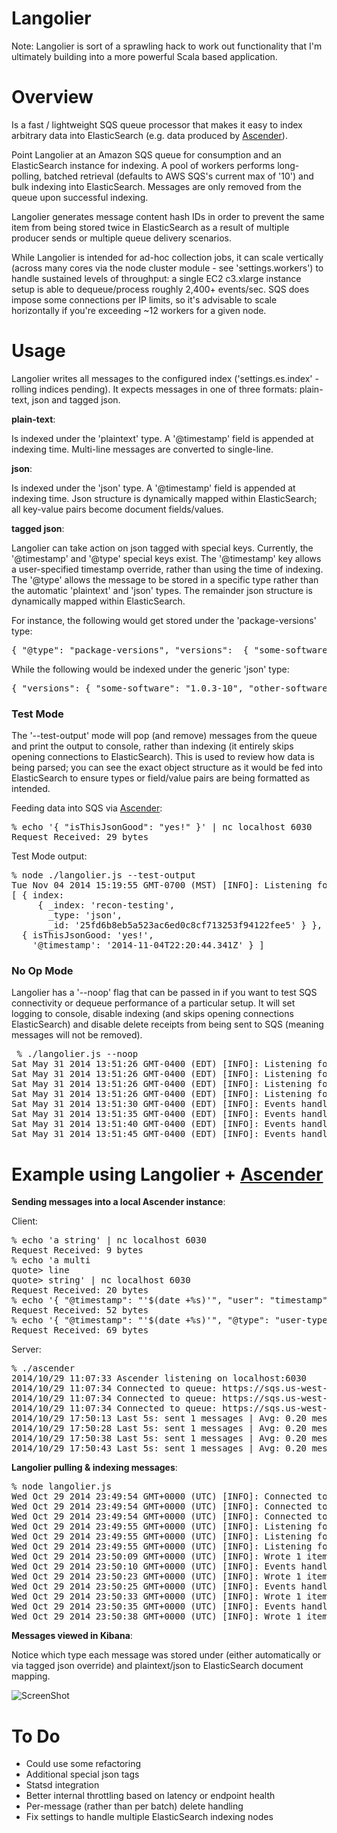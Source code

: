 Langolier
========

Note: Langolier is sort of a sprawling hack to work out functionality that I'm ultimately building into a more powerful Scala based application.

# Overview

Is a fast / lightweight SQS queue processor that makes it easy to index arbitrary data into ElasticSearch (e.g. data produced by [Ascender](https://github.com/jamiealquiza/ascender)).

Point Langolier at an Amazon SQS queue for consumption and an ElasticSearch instance for indexing. A pool of workers performs long-polling, batched retrieval (defaults to AWS SQS's current max of '10') and bulk indexing into ElasticSearch. Messages are only removed from the queue upon successful indexing.

Langolier generates message content hash IDs in order to prevent the same item from being stored twice in ElasticSearch as a result of multiple producer sends or multiple queue delivery scenarios.

While Langolier is intended for ad-hoc collection jobs, it can scale vertically (across many cores via the node cluster module - see 'settings.workers') to handle sustained levels of throughput: a single EC2 c3.xlarge instance setup is able to dequeue/process roughly 2,400+ events/sec. SQS does impose some connections per IP limits, so it's advisable to scale horizontally if you're exceeding ~12 workers for a given node.

# Usage

Langolier writes all messages to the configured index ('settings.es.index' - rolling indices pending). It expects messages in one of three formats: plain-text, json and tagged json.

**plain-text**:

Is indexed under the 'plaintext' type. A '@timestamp' field is appended at indexing time. Multi-line messages are converted to single-line.

**json**:

Is indexed under the 'json' type. A '@timestamp' field is appended at indexing time. Json structure is dynamically mapped within ElasticSearch; all key-value pairs become document fields/values.

**tagged json**:

Langolier can take action on json tagged with special keys. Currently, the '@timestamp' and '@type' special keys exist. The '@timestamp' key allows a user-specified timestamp override, rather than using the time of indexing. The '@type' allows the message to be stored in a specific type rather than the automatic 'plaintext' and 'json' types. The remainder json structure is dynamically mapped within ElasticSearch.

For instance, the following would get stored under the 'package-versions' type:
<pre>
{ "@type": "package-versions", "versions":  { "some-software": "1.0.3-10", "other-software": "2.0.1-0" } }
</pre>

While the following would be indexed under the generic 'json' type:
<pre>
{ "versions": { "some-software": "1.0.3-10", "other-software": "2.0.1-0" } }
</pre>

### Test Mode

The '--test-output' mode will pop (and remove) messages from the queue and print the output to console, rather than indexing (it entirely skips opening connections to ElasticSearch). This is used to review how data is being parsed; you can see the exact object structure as it would be fed into ElasticSearch to ensure types or field/value pairs are being formatted as intended.

Feeding data into SQS via [Ascender](https://github.com/jamiealquiza/ascender):
<pre>
% echo '{ "isThisJsonGood": "yes!" }' | nc localhost 6030
Request Received: 29 bytes
</pre>

Test Mode output:
<pre>
% node ./langolier.js --test-output                            
Tue Nov 04 2014 15:19:55 GMT-0700 (MST) [INFO]: Listening for events on ttps://sqs.us-west-2.amazonaws.com/xxx/langolier
[ { index: 
     { _index: 'recon-testing',
       _type: 'json',
       _id: '25fd6b8eb5a523ac6ed0c8cf713253f94122fee5' } },
  { isThisJsonGood: 'yes!',
    '@timestamp': '2014-11-04T22:20:44.341Z' } ]
</pre>


### No Op Mode

Langolier has a '--noop' flag that can be passed in if you want to test SQS connectivity or dequeue performance of a particular setup. It will set logging to console, disable indexing (and skips opening connections ElasticSearch) and disable delete receipts from being sent to SQS (meaning messages will not be removed).

<pre>
 % ./langolier.js --noop
Sat May 31 2014 13:51:26 GMT-0400 (EDT) [INFO]: Listening for events on https://sqs.us-west-2.amazonaws.com/xxx/langolier
Sat May 31 2014 13:51:26 GMT-0400 (EDT) [INFO]: Listening for events on https://sqs.us-west-2.amazonaws.com/xxx/langolier
Sat May 31 2014 13:51:26 GMT-0400 (EDT) [INFO]: Listening for events on https://sqs.us-west-2.amazonaws.com/xxx/langolier
Sat May 31 2014 13:51:26 GMT-0400 (EDT) [INFO]: Listening for events on https://sqs.us-west-2.amazonaws.com/xxx/langolier
Sat May 31 2014 13:51:30 GMT-0400 (EDT) [INFO]: Events handled, last 5s: 240
Sat May 31 2014 13:51:35 GMT-0400 (EDT) [INFO]: Events handled, last 5s: 370
Sat May 31 2014 13:51:40 GMT-0400 (EDT) [INFO]: Events handled, last 5s: 360
Sat May 31 2014 13:51:45 GMT-0400 (EDT) [INFO]: Events handled, last 5s: 360
</pre>

# Example using Langolier + [Ascender](https://github.com/jamiealquiza/ascender)

**Sending messages into a local Ascender instance**:

Client:
<pre>
% echo 'a string' | nc localhost 6030
Request Received: 9 bytes
% echo 'a multi                      
quote> line
quote> string' | nc localhost 6030
Request Received: 20 bytes
% echo '{ "@timestamp": "'$(date +%s)'", "user": "timestamp" }' | nc localhost 6030            
Request Received: 52 bytes
% echo '{ "@timestamp": "'$(date +%s)'", "@type": "user-type", "key": "value" }' | nc localhost 6030
Request Received: 69 bytes
</pre>

Server:
<pre>
% ./ascender
2014/10/29 11:07:33 Ascender listening on localhost:6030
2014/10/29 11:07:34 Connected to queue: https://sqs.us-west-2.amazonaws.com/000/langolier-testing
2014/10/29 11:07:34 Connected to queue: https://sqs.us-west-2.amazonaws.com/000/langolier-testing
2014/10/29 11:07:34 Connected to queue: https://sqs.us-west-2.amazonaws.com/000/langolier-testing
2014/10/29 17:50:13 Last 5s: sent 1 messages | Avg: 0.20 messages/sec. | Send queue length: 0
2014/10/29 17:50:28 Last 5s: sent 1 messages | Avg: 0.20 messages/sec. | Send queue length: 0
2014/10/29 17:50:38 Last 5s: sent 1 messages | Avg: 0.20 messages/sec. | Send queue length: 0
2014/10/29 17:50:43 Last 5s: sent 1 messages | Avg: 0.20 messages/sec. | Send queue length: 0
</pre>

**Langolier pulling & indexing messages**:
<pre>
% node langolier.js 
Wed Oct 29 2014 23:49:54 GMT+0000 (UTC) [INFO]: Connected to ElasticSearch on 10.0.1.10:9200
Wed Oct 29 2014 23:49:54 GMT+0000 (UTC) [INFO]: Connected to ElasticSearch on 10.0.1.10:9200
Wed Oct 29 2014 23:49:54 GMT+0000 (UTC) [INFO]: Connected to ElasticSearch on 10.0.1.10:9200
Wed Oct 29 2014 23:49:55 GMT+0000 (UTC) [INFO]: Listening for events on https://sqs.us-west-2.amazonaws.com/000/langolier-testing
Wed Oct 29 2014 23:49:55 GMT+0000 (UTC) [INFO]: Listening for events on https://sqs.us-west-2.amazonaws.com/000/langolier-testing
Wed Oct 29 2014 23:49:55 GMT+0000 (UTC) [INFO]: Listening for events on https://sqs.us-west-2.amazonaws.com/000/langolier-testing
Wed Oct 29 2014 23:50:09 GMT+0000 (UTC) [INFO]: Wrote 1 item(s) to index 'langolier-testing' in 320ms
Wed Oct 29 2014 23:50:10 GMT+0000 (UTC) [INFO]: Events handled, last 5s: 1
Wed Oct 29 2014 23:50:23 GMT+0000 (UTC) [INFO]: Wrote 1 item(s) to index 'langolier-testing' in 1ms
Wed Oct 29 2014 23:50:25 GMT+0000 (UTC) [INFO]: Events handled, last 5s: 1
Wed Oct 29 2014 23:50:33 GMT+0000 (UTC) [INFO]: Wrote 1 item(s) to index 'langolier-testing' in 6ms
Wed Oct 29 2014 23:50:35 GMT+0000 (UTC) [INFO]: Events handled, last 5s: 1
Wed Oct 29 2014 23:50:38 GMT+0000 (UTC) [INFO]: Wrote 1 item(s) to index 'langolier-testing' in 5ms
</pre>

**Messages viewed in Kibana**:

Notice which type each message was stored under (either automatically or via tagged json override) and plaintext/json to ElasticSearch document mapping.

![ScreenShot](http://us-east.manta.joyent.com/jalquiza/public/github/langolier-testing.png)

# To Do
+ Could use some refactoring
+ Additional special json tags
+ Statsd integration
+ Better internal throttling based on latency or endpoint health
+ Per-message (rather than per batch) delete handling
+ Fix settings to handle multiple ElasticSearch indexing nodes
